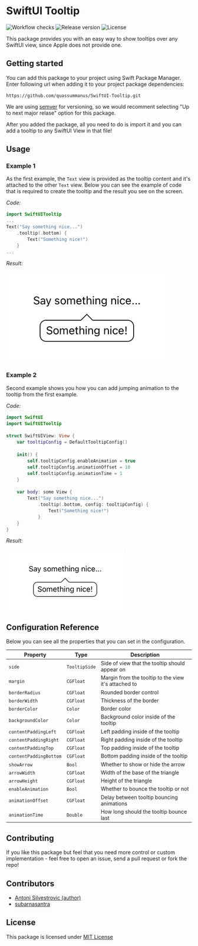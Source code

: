 # SwiftUI Tooltip

![Workflow checks](https://img.shields.io/github/checks-status/quassummanus/SwiftUI-Tooltip/main)
![Release version](https://img.shields.io/github/v/release/quassummanus/SwiftUI-Tooltip)
![License](https://img.shields.io/github/license/quassummanus/SwiftUI-Tooltip)

This package provides you with an easy way to show tooltips over any SwiftUI view, since Apple does not provide one.

## Getting started

You can add this package to your project using Swift Package Manager. Enter following url when adding it to your project package dependencies:

```
https://github.com/quassummanus/SwiftUI-Tooltip.git
```

We are using [semver](https://semver.org) for versioning, so we would recomment selecting "Up to next major relase" option for this package.

After you added the package, all you need to do is import it and you can add a tooltip to any SwiftUI View in that file!

## Usage

### Example 1

As the first example, the `Text` view is provided as the tooltip content and it's attached to the other `Text` view.
Below you can see the example of code that is required to create the tooltip and the result you see on the screen.

*Code:*

```swift
import SwiftUITooltip
...
Text("Say something nice...")
    .tooltip(.bottom) {
        Text("Something nice!")
    }
...
```

*Result:*

![example 1](images/example_1.jpg)

### Example 2

Second example shows you how you can add jumping animation to the tooltip from the first example.

*Code:*

```swift
import SwiftUI
import SwiftUITooltip

struct SwiftUIView: View {
    var tooltipConfig = DefaultTooltipConfig()
    
    init() {
        self.tooltipConfig.enableAnimation = true
        self.tooltipConfig.animationOffset = 10
        self.tooltipConfig.animationTime = 1
    }
    
    var body: some View {
        Text("Say something nice...")
            .tooltip(.bottom, config: tooltipConfig) {
                Text("Something nice!")
            }
    }
}
```

*Result:*

![example 2](images/example_2.gif)

## Configuration Reference

Below you can see all the properties that you can set in the configuration.

| Property               | Type          | Description                                          |
| ---------------------- | ------------- | ---------------------------------------------------- |
| `side`                 | `TooltipSide` | Side of view that the tooltip should appear on       |
| `margin`               | `CGFloat`     | Margin from the tooltip to the view it's attached to |
| `borderRadius`         | `CGFloat`     | Rounded border control                               |
| `borderWidth`          | `CGFloat`     | Thickness of the border                              |
| `borderColor`          | `Color`       | Border color                                         |
| `backgroundColor`      | `Color`       | Background color inside of the tooltip               |
| `contentPaddingLeft`   | `CGFloat`     | Left padding inside of the tooltip                   |
| `contentPaddingRight`  | `CGFloat`     | Right padding inside of the tooltip                  |
| `contentPaddingTop`    | `CGFloat`     | Top padding inside of the tooltip                    |
| `contentPaddingBottom` | `CGFloat`     | Bottom padding inside of the tooltip                 |
| `showArrow`            | `Bool`        | Whether to show or hide the arrow                    |
| `arrowWidth`           | `CGFloat`     | Width of the base of the triangle                    |
| `arrowHeight`          | `CGFloat`     | Height of the triangle                               |
| `enableAnimation`      | `Bool`        | Whether to bounce the tooltip or not                 |
| `animationOffset`      | `CGFloat`     | Delay between tooltip bouncing animations            |
| `animationTime`        | `Double`      | How long should the tooltip bounce last              |

## Contributing

If you like this package but feel that you need more control or custom implementation - feel free to open an issue, send a pull request or fork the repo!

## Contributors

- [Antoni Silvestrovic (author)](https://github.com/bring-shrubbery)
- [subarnasantra](https://github.com/subarnasantra)

## License

This package is licensed under [MIT License](LICENSE)

